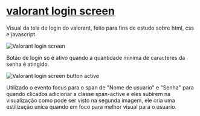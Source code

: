# <h1><a href="https://stuutis.github.io/valorant-login-screen/" target="_blank"> valorant login screen </a></h1>


Visual da tela de login do valorant, feito para fins de estudo sobre html, css e javascript.

![Valorant login screen](https://user-images.githubusercontent.com/85755177/191981206-13b0ae81-3ea6-4c8a-941f-9bbea758639d.JPG)


Botão de login so é ativo quando a quantidade minima de caracteres da senha é atingido.

![Valorant login screen button active](https://user-images.githubusercontent.com/85755177/191981264-e73e3dd1-94bb-4233-a48a-de0805b7c479.JPG)


Utilizado o evento focus para o span de "Nome de usuario" e "Senha" para quando clicados adicionar a classe span-active e eles subirem na visualização como pode ser visto na segunda imagem, ele cria uma estilização unica quando em foco para melhor visual para o usuario.
